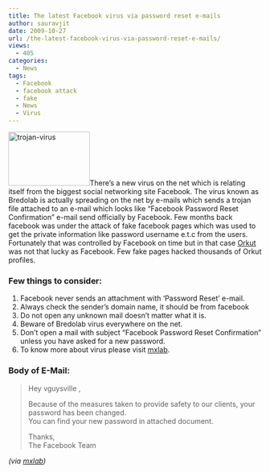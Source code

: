 ```yaml
---
title: The latest Facebook virus via password reset e-mails
author: sauravjit
date: 2009-10-27
url: /the-latest-facebook-virus-via-password-reset-e-mails/
views:
  - 405
categories:
  - News
tags:
  - Facebook
  - facebook attack
  - fake
  - News
  - Virus
---
```

<img class="alignleft size-medium  wp-image-54215" src="http://cdn.devilsworkshop.org/files/2009/10/trojan-virus-300x300.jpg" alt="trojan-virus" width="162" height="107" />There&#8217;s a new virus on the net which is relating itself from the biggest social networking site Facebook. The virus known as Bredolab is actually spreading on the net by e-mails which sends a trojan file attached to an e-mail which looks like “Facebook Password Reset Confirmation” e-mail send officially by Facebook. Few months back facebook was under the attack of fake facebook pages which was used to get the private information like password username e.t.c from the users. Fortunately that was controlled by Facebook on time but in that case <a href="http://www.orkut.com" onclick="_gaq.push(['_trackEvent', 'outbound-article', 'http://www.orkut.com', 'Orkut']);" >Orkut</a> was not that lucky as Facebook. Few fake pages hacked thousands of Orkut profiles.

### Few things to consider:

  1. Facebook never sends an attachment with &#8216;Password Reset&#8217; e-mail.
  2. Always check the sender&#8217;s domain name, it should be from facebook
  3. Do not open any unknown mail doesn&#8217;t matter what it is.
  4. Beware of Bredolab virus everywhere on the net.
  5. Don&#8217;t open a mail with subject “Facebook Password Reset Confirmation” unless you have asked for a new password.
  6. To know more about virus please visit <a href="http://blog.mxlab.eu/2009/10/27/bredolab-masked-as-facebook-password-reset-confirmation/" onclick="_gaq.push(['_trackEvent', 'outbound-article', 'http://blog.mxlab.eu/2009/10/27/bredolab-masked-as-facebook-password-reset-confirmation/', 'mxlab']);" target="_blank">mxlab</a>.

### Body of E-Mail:

> Hey vguysville ,
> 
> Because of the measures taken to provide safety to our clients, your password has been changed.  
> You can find your new password in attached document.
> 
> Thanks,  
> The Facebook Team

*(via <a href="http://blog.mxlab.eu/2009/10/27/bredolab-masked-as-facebook-password-reset-confirmation/" onclick="_gaq.push(['_trackEvent', 'outbound-article', 'http://blog.mxlab.eu/2009/10/27/bredolab-masked-as-facebook-password-reset-confirmation/', 'mxlab']);" target="_blank">mxlab</a>)*
